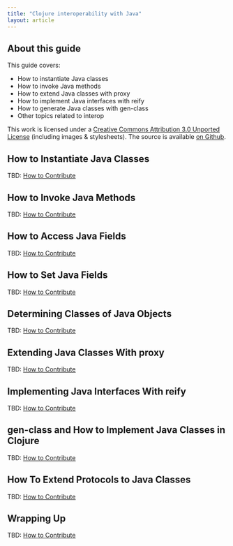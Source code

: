 ```yaml
---
title: "Clojure interoperability with Java"
layout: article
---
```


## About this guide

This guide covers:

 * How to instantiate Java classes
 * How to invoke Java methods
 * How to extend Java classes with proxy
 * How to implement Java interfaces with reify
 * How to generate Java classes with gen-class
 * Other topics related to interop

This work is licensed under a <a rel="license" href="http://creativecommons.org/licenses/by/3.0/">Creative Commons Attribution 3.0 Unported License</a>
(including images & stylesheets). The source is available [on Github](https://github.com/clojuredocs/cds).


## How to Instantiate Java Classes

TBD: [How to Contribute](https://github.com/clojuredocs/cds#how-to-contribute)


## How to Invoke Java Methods

TBD: [How to Contribute](https://github.com/clojuredocs/cds#how-to-contribute)


## How to Access Java Fields

TBD: [How to Contribute](https://github.com/clojuredocs/cds#how-to-contribute)


## How to Set Java Fields

TBD: [How to Contribute](https://github.com/clojuredocs/cds#how-to-contribute)


## Determining Classes of Java Objects

TBD: [How to Contribute](https://github.com/clojuredocs/cds#how-to-contribute)


## Extending Java Classes With proxy

TBD: [How to Contribute](https://github.com/clojuredocs/cds#how-to-contribute)


## Implementing Java Interfaces With reify

TBD: [How to Contribute](https://github.com/clojuredocs/cds#how-to-contribute)


## gen-class and How to Implement Java Classes in Clojure

TBD: [How to Contribute](https://github.com/clojuredocs/cds#how-to-contribute)


## How To Extend Protocols to Java Classes

TBD: [How to Contribute](https://github.com/clojuredocs/cds#how-to-contribute)


## Wrapping Up

TBD: [How to Contribute](https://github.com/clojuredocs/cds#how-to-contribute)

